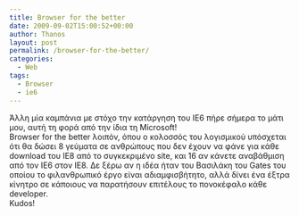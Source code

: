 ```yaml
---
title: Browser for the better
date: 2009-09-02T15:00:52+00:00
author: Thanos
layout: post
permalink: /browser-for-the-better/
categories:
  - Web
tags:
  - Browser
  - ie6
---
```

Άλλη μία καμπάνια με στόχο την κατάργηση του ΙΕ6 πήρε σήμερα το μάτι μου, αυτή τη φορά από την ίδια τη Microsoft!  
Browser for the better λοιπόν, όπου ο κολοσσός του λογισμικού υπόσχεται ότι θα δώσει 8 γεύματα σε ανθρώπους που δεν έχουν να φάνε για κάθε download του ΙΕ8 από το συγκεκριμένο site, και 16 αν κάνετε αναβάθμιση από τον ΙΕ6 στον ΙΕ8. Δε ξέρω αν η ιδέα ήταν του Βασιλάκη του Gates του οποίου το φιλανθρωπικό έργο είναι αδιαμφισβήτητο, αλλά δίνει ένα έξτρα κίνητρο σε κάποιους να παρατήσουν επιτέλους το πονοκέφαλο κάθε developer.  
Kudos!